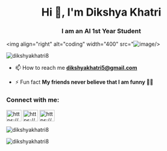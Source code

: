 <h1 align="center">Hi 👋, I'm Dikshya Khatri</h1>
<h3 align="center">I am an AI 1st Year Student</h3>



<img align="right" alt="coding" width="400" src="![image](https://github.com/user-attachments/assets/540e4feb-0f6b-4ca8-8c89-5d0138ca8d0e)/>

<p align="left"> <img src="https://komarev.com/ghpvc/?username=dikshyakhatri8&label=Profile%20views&color=0e75b6&style=flat" alt="dikshyakhatri8" /> </p>

- 📫 How to reach me **dikshyakhatri5@gmail.com**

- ⚡ Fun fact **My friends never believe that I am funny 🤷‍♀️**

<h3 align="left">Connect with me:</h3>
<p align="left">
<a href="https://linkedin.com/in/https://www.linkedin.com/in/dikshya-khatri-a7336617a/" target="blank"><img align="center" src="https://raw.githubusercontent.com/rahuldkjain/github-profile-readme-generator/master/src/images/icons/Social/linked-in-alt.svg" alt="https://www.linkedin.com/in/dikshya-khatri-a7336617a/" height="30" width="40" /></a>
<a href="https://stackoverflow.com/users/https://stackoverflow.com/users/preferences/24984796" target="blank"><img align="center" src="https://raw.githubusercontent.com/rahuldkjain/github-profile-readme-generator/master/src/images/icons/Social/stack-overflow.svg" alt="https://stackoverflow.com/users/preferences/24984796" height="30" width="40" /></a>
<a href="https://instagram.com/https://www.instagram.com/dikshyakhatri8/" target="blank"><img align="center" src="https://raw.githubusercontent.com/rahuldkjain/github-profile-readme-generator/master/src/images/icons/Social/instagram.svg" alt="https://www.instagram.com/dikshyakhatri8/" height="30" width="40" /></a>
</p>

<p><img align="center" src="https://github-readme-stats.vercel.app/api/top-langs?username=dikshyakhatri8&show_icons=true&locale=en&layout=compact" alt="dikshyakhatri8" /></p>

<p><img align="center" src="https://github-readme-streak-stats.herokuapp.com/?user=dikshyakhatri8&" alt="dikshyakhatri8" /></p>





